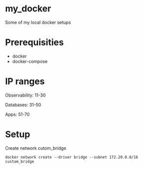 # my_docker
Some of my local docker setups

# Prerequisities

+ docker
+ docker-compose

# IP ranges
Observability: 11-30

Databases: 31-50

Apps: 51-70

# Setup

Create network cutom_bridge

```{bash}
docker network create --driver bridge --subnet 172.20.0.0/16 custom_bridge
```